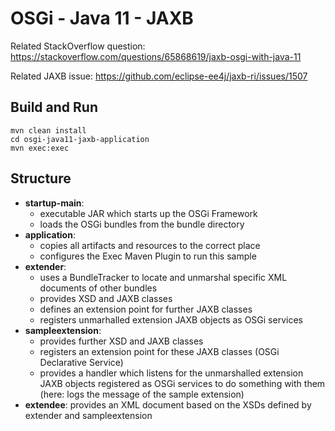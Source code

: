 # OSGi - Java 11 - JAXB

Related StackOverflow question: https://stackoverflow.com/questions/65868619/jaxb-osgi-with-java-11

Related JAXB issue: 
https://github.com/eclipse-ee4j/jaxb-ri/issues/1507

## Build and Run
```shell
mvn clean install
cd osgi-java11-jaxb-application
mvn exec:exec
```

## Structure
 - **startup-main**: 
   - executable JAR which starts up the OSGi Framework
   - loads the OSGi bundles from the bundle directory
 - **application**: 
    - copies all artifacts and resources to the correct place
    - configures the Exec Maven Plugin to run this sample
 - **extender**:
    - uses a BundleTracker to locate and unmarshal specific XML documents of other bundles
    - provides XSD and JAXB classes
    - defines an extension point for further JAXB classes
    - registers unmarhalled extension JAXB objects as OSGi services 
 - **sampleextension**:
   - provides further XSD and JAXB classes
   - registers an extension point for these JAXB classes (OSGi Declarative Service)
   - provides a handler which listens for the unmarshalled extension JAXB objects registered as OSGi services to do something with them (here: logs the message of the sample extension)
 - **extendee**: provides an XML document based on the XSDs defined by extender and sampleextension
   
